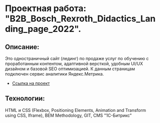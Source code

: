 # Проектная работа: "B2B_Bosch_Rexroth_Didactics_Landing_page_2022".

## Описание:

Это одностраничный сайт (лединг) по продаже услуг по обучению с проработанным контентом, адаптивной версткой, удобным UI/UX дизайном и базовой SEO оптимизацией. К данным страницам подключен сервис аналитики Яндекс.Метрика.

* [Ссылка на проект](https://mattzenn.github.io/B2B_Bosch_Rexroth_Didactics_Landing_page_2022/)

## Технологии:

HTML и CSS (Flexbox, Positioning Elements, Animation and Transform using CSS, Iframe), BEM Methodology, GIT, CMS "1С-Битрикс"
